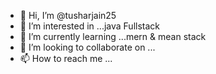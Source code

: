 - 👋 Hi, I’m @tusharjain25
- 👀 I’m interested in ...java Fullstack
- 🌱 I’m currently learning ...mern & mean stack 
- 💞️ I’m looking to collaborate on ...
- 📫 How to reach me ...

<!---
tusharjain25/tusharjain25 is a ✨ special ✨ repository because its `README.md` (this file) appears on your GitHub profile.
You can click the Preview link to take a look at your changes.
--->

